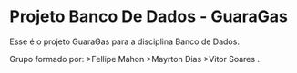 Projeto Banco De Dados - GuaraGas
============================

Esse é o projeto GuaraGas para a disciplina
Banco de Dados.

Grupo formado por: >Fellipe Mahon >Mayrton Dias >Vitor Soares .
